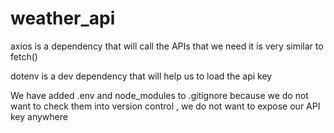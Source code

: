 # weather_api
axios is a dependency that will call the APIs that we need it is very similar to fetch()

dotenv is a dev dependency that will help us to load the api key

We have added .env and node_modules to .gitignore because we do
not want to check them into version control , we do not want to expose our API key anywhere 
